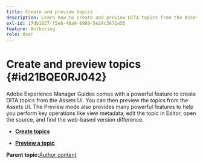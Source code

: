 ```yaml
---
title: Create and preview topics
description: Learn how to create and preview DITA topics from the Assets UI in AEM Guides.
exl-id: 17db1827-f5e6-48a9-8989-5e24c3671e55
feature: Authoring
role: User
---
```

# Create and preview topics {#id21BQE0RJ042}

Adobe Experience Manager Guides comes with a powerful feature to create DITA topics from the Assets UI. You can then preview the topics from the Assets UI. The Preview mode also provides many powerful features to help you perform key operations like view metadata, edit the topic in Editor, open the source, and find the web-based version difference.

-   **[Create topics](web-editor-create-topics.md)**  

-   **[Preview a topic](web-editor-preview-topics.md)**  


**Parent topic:**[Author content](authoring-content.md)
